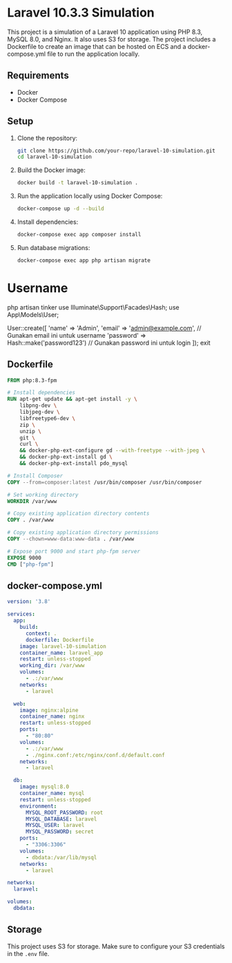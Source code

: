 # Laravel 10.3.3 Simulation

This project is a simulation of a Laravel 10 application using PHP 8.3, MySQL 8.0, and Nginx. It also uses S3 for storage. The project includes a Dockerfile to create an image that can be hosted on ECS and a docker-compose.yml file to run the application locally.

## Requirements

- Docker
- Docker Compose

## Setup

1. Clone the repository:
    ```sh
    git clone https://github.com/your-repo/laravel-10-simulation.git
    cd laravel-10-simulation
    ```

2. Build the Docker image:
    ```sh
    docker build -t laravel-10-simulation .
    ```

3. Run the application locally using Docker Compose:
    ```sh
    docker-compose up -d --build
    ```

4. Install dependencies:
    ```sh
    docker-compose exec app composer install
    ```

5. Run database migrations:
    ```sh
    docker-compose exec app php artisan migrate
    ```

# Username
php artisan tinker
use Illuminate\Support\Facades\Hash;
use App\Models\User;

User::create([
    'name' => 'Admin',
    'email' => 'admin@example.com', // Gunakan email ini untuk username
    'password' => Hash::make('password123') // Gunakan password ini untuk login
]);
exit


## Dockerfile

```Dockerfile
FROM php:8.3-fpm

# Install dependencies
RUN apt-get update && apt-get install -y \
    libpng-dev \
    libjpeg-dev \
    libfreetype6-dev \
    zip \
    unzip \
    git \
    curl \
    && docker-php-ext-configure gd --with-freetype --with-jpeg \
    && docker-php-ext-install gd \
    && docker-php-ext-install pdo_mysql

# Install Composer
COPY --from=composer:latest /usr/bin/composer /usr/bin/composer

# Set working directory
WORKDIR /var/www

# Copy existing application directory contents
COPY . /var/www

# Copy existing application directory permissions
COPY --chown=www-data:www-data . /var/www

# Expose port 9000 and start php-fpm server
EXPOSE 9000
CMD ["php-fpm"]
```

## docker-compose.yml

```yaml
version: '3.8'

services:
  app:
    build:
      context: .
      dockerfile: Dockerfile
    image: laravel-10-simulation
    container_name: laravel_app
    restart: unless-stopped
    working_dir: /var/www
    volumes:
      - .:/var/www
    networks:
      - laravel

  web:
    image: nginx:alpine
    container_name: nginx
    restart: unless-stopped
    ports:
      - "80:80"
    volumes:
      - .:/var/www
      - ./nginx.conf:/etc/nginx/conf.d/default.conf
    networks:
      - laravel

  db:
    image: mysql:8.0
    container_name: mysql
    restart: unless-stopped
    environment:
      MYSQL_ROOT_PASSWORD: root
      MYSQL_DATABASE: laravel
      MYSQL_USER: laravel
      MYSQL_PASSWORD: secret
    ports:
      - "3306:3306"
    volumes:
      - dbdata:/var/lib/mysql
    networks:
      - laravel

networks:
  laravel:

volumes:
  dbdata:
```

## Storage

This project uses S3 for storage. Make sure to configure your S3 credentials in the `.env` file.
